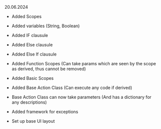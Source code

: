 20.06.2024
- Added Scopes
- Added variables (String, Boolean)
- Added IF clausule
- Added Else clausule
- Added Else If clausule
- Added Function Scopes (Can take params which are seen by the scope as derived, thus cannot be removed)
- Added Basic Scopes
- Added Base Action Class (Can execute any code if derived)
- Base Action Class can now take parameters (And has a dictionary for any descriptions)
- Added framework for exceptions

- Set up base UI layout
